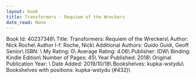 ```yaml
---
layout: book
title: Transformers - Requiem of the Wreckers
date_read: None
---
```


Book Id: 40237348\ 
Title: Transformers: Requiem of the Wreckers\ 
Author: Nick Roche\ 
Author l-f: Roche, Nick\ 
Additional Authors: Guido Guidi, Geoff Senior\ 
ISBN: \ 
My Rating: 0\ 
Average Rating: 4.06\ 
Publisher: IDW\ 
Binding: Kindle Edition\ 
Number of Pages: 45\ 
Year Published: 2018\ 
Original Publication Year: \ 
Date Added: 2019/10/18\ 
Bookshelves: kupka-wstydu\ 
Bookshelves with positions: kupka-wstydu (#432)\ 

